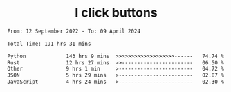 <h1 align="center">
I click buttons
</h1>

<!--START_SECTION:waka-->

```txt
From: 12 September 2022 - To: 09 April 2024

Total Time: 191 hrs 31 mins

Python             143 hrs 9 mins  >>>>>>>>>>>>>>>>>>>------   74.74 %
Rust               12 hrs 27 mins  >>-----------------------   06.50 %
Other              9 hrs 1 min     >------------------------   04.72 %
JSON               5 hrs 29 mins   >------------------------   02.87 %
JavaScript         4 hrs 24 mins   >------------------------   02.30 %
```

<!--END_SECTION:waka-->
